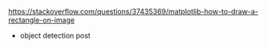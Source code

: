 https://stackoverflow.com/questions/37435369/matplotlib-how-to-draw-a-rectangle-on-image

+ object detection post
